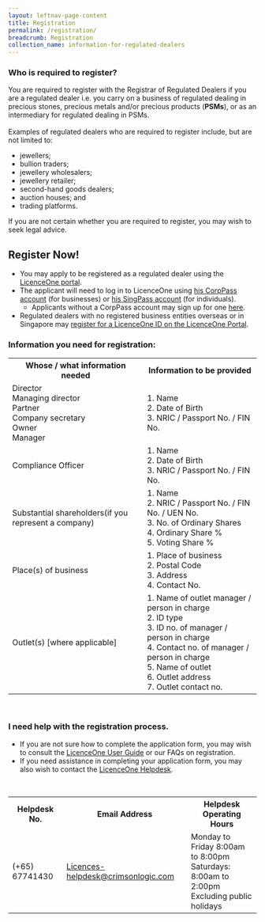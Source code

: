 ```yaml
---
layout: leftnav-page-content
title: Registration
permalink: /registration/
breadcrumb: Registration
collection_name: information-for-regulated-dealers
---
```


### Who is required to register?
You are required to register with the Registrar of Regulated Dealers if you are a regulated dealer i.e. you carry on a business of regulated dealing in precious stones, precious metals and/or precious products (**PSMs**), or as an intermediary for regulated dealing in PSMs. <br><br>
Examples of regulated dealers who are required to register include, but are not limited to:
* jewellers; 
* bullion traders;
* jewellery wholesalers; 
* jewellery retailer; 
* second-hand goods dealers; 
* auction houses; and 
* trading platforms.

If you are not certain whether you are required to register, you may wish to seek legal advice.<br>

## Register Now! 
* You may apply to be registered as a regulated dealer using the [LicenceOne portal](https://licence1.business.gov.sg/web/frontier/home). 
* The applicant will need to log in to LicenceOne using [his CorpPass account](https://licence1.business.gov.sg/web/frontier/help/corppass-in-licenceone) (for businesses) or [his SingPass account](https://licence1.business.gov.sg/web/frontier/help/how-to-access-the-system-) (for individuals).
  * Applicants without a CorpPass account may sign up for one [here](https://www.corppass.gov.sg/corppass/common/findoutmore).
* Regulated dealers with no registered business entities overseas or in Singapore may [register for a LicenceOne ID on the LicenceOne Portal](https://licence1.business.gov.sg/web/frontier/help/registration-for-foreigners-without-singpass).

### Information you need for registration:
<table>
  <tr>
    <th>Whose / what information needed</th>
    <th>Information to be provided</th>
  </tr>
  <tr>
    <td>Director<br>Managing director<br>Partner <br>Company secretary<br>Owner<br>Manager</td>
    <td>1. Name<br>2. Date of Birth<br>3. NRIC / Passport No. / FIN No.</td>
  </tr>
    <tr>
    <td>Compliance Officer</td>
    <td>1. Name<br>2. Date of Birth<br>3. NRIC / Passport No. / FIN No.</td>
  </tr>
  <tr>
    <td>Substantial shareholders(if you represent a company)</td>
    <td>1. Name<br>2. NRIC / Passport No. / FIN No. / UEN No.<br>3. No. of Ordinary Shares<br>4. Ordinary Share %<br>5. Voting Share %</td>
  </tr>
  <tr>
    <td>Place(s) of business</td>
    <td>1. Place of business<br>2. Postal Code<br>3. Address<br>4. Contact No.</td>
  </tr>
  <tr>
    <td>Outlet(s) [where applicable]</td>
    <td>1. Name of outlet manager / person in charge<br>2. ID type<br>3. ID no. of manager / person in charge<br>4. Contact no. of manager / person in charge<br>5. Name of outlet<br>6. Outlet address<br>7. Outlet contact no.</td>
  </tr>
</table>
<br>

### I need help with the registration process.
* If you are not sure how to complete the application form, you may wish to consult the [LicenceOne User Guide](https://licence1.business.gov.sg/web/frontier/help/apply-for-new-licence) or our FAQs on registration.
* If you need assistance in completing your application form, you may also wish to contact the [LicenceOne Helpdesk](https://licence1.business.gov.sg/web/frontier/contact-us).
<br>
<table>
  <tr>
    <th>Helpdesk No.</th>
    <th>Email Address</th>
    <th>Helpdesk Operating Hours<br></th>
  </tr>
  <tr>
    <td>(+65) 67741430</td>
    <td><a href="mailto:Licences-helpdesk@crimsonlogic.com">Licences-helpdesk@crimsonlogic.com</a></td>
    <td>Monday to Friday 8:00am to 8:00pm<br>Saturdays: 8:00am to 2:00pm<br>Excluding public holidays</td>
  </tr>
</table>
